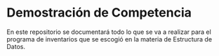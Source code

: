 # **Demostración de Competencia**
En este repositorio se documentará todo lo que se va a realizar para el programa de inventarios que se escogió en la materia de Estructura de Datos.